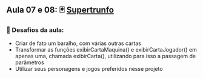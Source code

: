## Aula 07 e 08: 🃏 [Supertrunfo](https://codepen.io/camilavitoriacosta/pen/rNwrMYY)


### 📒 Desafios da aula:

- Criar de fato um baralho, com várias outras cartas
- Transformar as funções exibirCartaMaquina() e exibirCartaJogador() em apenas uma, chamada exibirCarta(), utilizando para isso a passagem de parâmetros
- Utilizar seus personagens e jogos preferidos nesse projeto